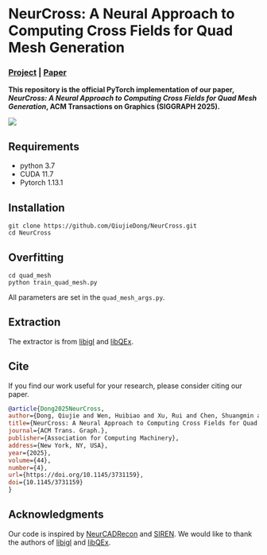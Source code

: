 # NeurCross: A Neural Approach to Computing Cross Fields for Quad Mesh Generation

### [Project](https://qiujiedong.github.io/publications/NeurCross/) | [Paper](https://arxiv.org/pdf/2405.13745)

**This repository is the official PyTorch implementation of our
paper,  *NeurCross: A Neural Approach to Computing Cross Fields for Quad Mesh Generation*, ACM Transactions on Graphics (SIGGRAPH 2025).**

<img src='./assets/NeurCross.jpg'>

## Requirements

- python 3.7
- CUDA 11.7
- Pytorch 1.13.1

## Installation

```
git clone https://github.com/QiujieDong/NeurCross.git
cd NeurCross
```

## Overfitting

```
cd quad_mesh
python train_quad_mesh.py
```

All parameters are set in the ```quad_mesh_args.py```.


## Extraction

The extractor is from [libigl](https://libigl.github.io/)
and [libQEx](https://github.com/hcebke/libQEx).


## Cite

If you find our work useful for your research, please consider citing our paper.

```bibtex
@article{Dong2025NeurCross,
author={Dong, Qiujie and Wen, Huibiao and Xu, Rui and Chen, Shuangmin and Zhou, Jiaran and Xin, Shiqing and Tu, Changhe and Komura, Taku and Wang, Wenping},
title={NeurCross: A Neural Approach to Computing Cross Fields for Quad Mesh Generation},
journal={ACM Trans. Graph.},
publisher={Association for Computing Machinery},
address={New York, NY, USA},
year={2025},
volume={44},
number={4},
url={https://doi.org/10.1145/3731159},
doi={10.1145/3731159}
}
```



## Acknowledgments

Our code is inspired by [NeurCADRecon](https://github.com/QiujieDong/NeurCADRecon)
and [SIREN](https://github.com/vsitzmann/siren).
We would like to thank the authors
of [libigl](https://libigl.github.io/)
and [libQEx](https://github.com/hcebke/libQEx).

